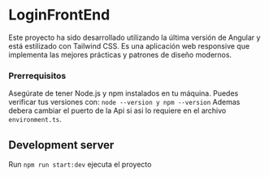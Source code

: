 # LoginFrontEnd

Este proyecto ha sido desarrollado utilizando la última versión de Angular y está estilizado con Tailwind CSS. Es una aplicación web responsive que implementa las mejores prácticas y patrones de diseño modernos.

### Prerrequisitos

Asegúrate de tener Node.js y npm instalados en tu máquina. Puedes verificar tus versiones con: `node --version y npm --version`
Ademas debera cambiar el puerto de la Api si asi lo requiere en el archivo `environment.ts`.

## Development server

Run `npm run start:dev` ejecuta el proyecto 



